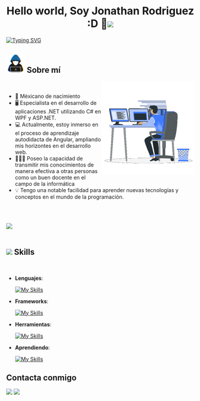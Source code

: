 <h1 align="center"><b>Hello world, Soy Jonathan Rodriguez :D 👋</b><img src="https://media.giphy.com/media/hvRJCLFzcasrR4ia7z/giphy.gif" width="35"></h1>

<span align="center">
  <a href="https://git.io/typing-svg"><img src="https://readme-typing-svg.demolab.com?font=Fira+Code&size=43&pause=1000&color=FF80AA&center=true&vCenter=true&random=false&width=1000&height=300&lines=Programador+FullStack+%3C3;Mi+nickname+com%C3%BAn+es+mannyGL+%3C3;Me+encanta+aprender+cosas+nuevas+%3C3;Especialista+en+.NET+con+C%23+%3C3" alt="Typing SVG" /></a>
</span>  


<br>

## <picture><img src = "https://github.com/0xAbdulKhalid/0xAbdulKhalid/raw/main/assets/mdImages/about_me.gif" width = 50px></picture> **Sobre mí**

<picture> <img align="right" src="https://github.com/0xAbdulKhalid/0xAbdulKhalid/raw/main/assets/mdImages/Right_Side.gif" width = 250px></picture>

<br>

- 🌮 Méxicano de nacimiento 
- 🖥️ Especialista en el desarrollo de aplicaciones .NET utilizando C# en WPF y ASP.NET.
- 💻 Actualmente, estoy inmerso en el proceso de aprendizaje autodidacta de Angular, ampliando mis horizontes en el desarrollo web.
- 👨🏻‍🏫 Poseo la capacidad de transmitir mis conocimientos de manera efectiva a otras personas como un buen docente en el campo de la informática 
- 💡 Tengo una notable facilidad para aprender nuevas tecnologías y conceptos en el mundo de la programación.

<br><br>

<img src="https://user-images.githubusercontent.com/73097560/115834477-dbab4500-a447-11eb-908a-139a6edaec5c.gif"><br><br>

## <img src="https://media2.giphy.com/media/QssGEmpkyEOhBCb7e1/giphy.gif?cid=ecf05e47a0n3gi1bfqntqmob8g9aid1oyj2wr3ds3mg700bl&rid=giphy.gif" width ="25"><b> Skills</b>
<br>

- **Lenguajes**:
  
  [![My Skills](https://skillicons.dev/icons?i=cs,java,py,kotlin,php,typescript,javascript,css,html)](https://skillicons.dev)

- **Frameworks**:
  
  [![My Skills](https://skillicons.dev/icons?i=dotnet,angular,spring,bootstrap)](https://skillicons.dev)


- **Herramientas**:

  [![My Skills](https://skillicons.dev/icons?i=docker,github,git,wordpress,visualstudio,vscode,idea,neovim,eclipse,ai,ps,linux,firebase,gradle,mongodb,mysql,sqlite,postgresql,postman,nodejs)](https://skillicons.dev)



- **Aprendiendo**:

  [![My Skills](https://skillicons.dev/icons?i=angular,graphql)](https://skillicons.dev)

## Contacta conmigo

  <a href="https://t.me/mannyGL"><img src="https://img.shields.io/badge/Telegram-2CA5E0?style=for-the-badge&logo=telegram&logoColor=white"/></a>
  <a href="jonathan2218895@gmail.com"><img src="https://img.shields.io/badge/Gmail-D14836?style=for-the-badge&logo=gmail&logoColor=white"/></a>

  <br><br><br><br><br><br><br>

